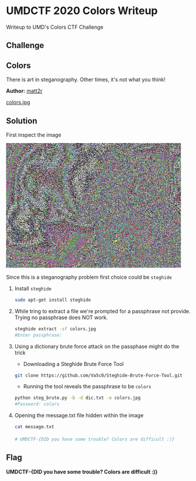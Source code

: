 # UMDCTF 2020 Colors Writeup

Writeup to UMD's Colors CTF Challenge

## Challenge

## **Colors**

There is art in steganography. Other times, it's not what you think!

**Author:** [matt2r](https://github.com/MattRisley)

[colors.jpg](colors.jpg)



## Solution

First inspect the image

![colors.jpg](colors.jpg)


Since this is a steganography problem first choice could be `steghide`

1. Install `steghide`
    ```bash
    sudo apt-get install steghide
    ```
2. While tring to extract a file we're prompted for a passphrase not provide. Trying no passphrase does NOT work.

    ```bash
    steghide extract -sf colors.jpg 
    #Enter passphrase:
    ```
3. Using a dictionary brute force attack on the passphase might do the trick
    * Downloading a Steghide Brute Force Tool

    ```bash
    git clone https://github.com/Va5c0/Steghide-Brute-Force-Tool.git
    ```
    * Running the tool reveals the passphrase to be `colors`  

    ```bash
    python steg_brute.py -b -d dic.txt -e colors.jpg
    #Password: colors
    ```

4. Opening the message.txt file hidden within the image

    ```bash
    cat message.txt

    # UMDCTF-{DID you have some trouble? Colors are difficult :)}
    ```

## Flag

**UMDCTF-{DID you have some trouble? Colors are difficult :)}**


